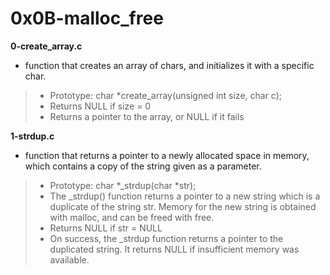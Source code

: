 # 0x0B-malloc_free 

**0-create_array.c**
* function that creates an array of chars, and initializes it with a specific char.

> * Prototype: char *create_array(unsigned int size, char c);
> * Returns NULL if size = 0
> * Returns a pointer to the array, or NULL if it fails

**1-strdup.c**
* function that returns a pointer to a newly allocated space in memory, which contains a copy of the string given as a parameter.

> * Prototype: char *_strdup(char *str);
> * The _strdup() function returns a pointer to a new string which is a duplicate of the string str. Memory for the new string is obtained with malloc, and can be freed with free.
> * Returns NULL if str = NULL
> * On success, the _strdup function returns a pointer to the duplicated string. It returns NULL if insufficient memory was available.
